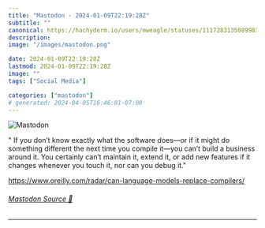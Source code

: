 ```yaml
---
title: "Mastodon - 2024-01-09T22:19:28Z"
subtitle: ""
canonical: https://hachyderm.io/users/mweagle/statuses/111728313508998311
description:
image: "/images/mastodon.png"

date: 2024-01-09T22:19:28Z
lastmod: 2024-01-09T22:19:28Z
image: ""
tags: ["Social Media"]

categories: ["mastodon"]
# generated: 2024-04-05T16:46:01-07:00
---
```

![Mastodon](/images/mastodon.png)

<p>&quot; If you don’t know exactly what the software does—or if it might do something different the next time you compile it—you can’t build a business around it. You certainly can’t maintain it, extend it, or add new features if it changes whenever you touch it, nor can you debug it.&quot;</p><p><a href="https://www.oreilly.com/radar/can-language-models-replace-compilers/" target="_blank" rel="nofollow noopener noreferrer" translate="no"><span class="invisible">https://www.</span><span class="ellipsis">oreilly.com/radar/can-language</span><span class="invisible">-models-replace-compilers/</span></a></p>


###### [Mastodon Source 🐘](https://hachyderm.io/@mweagle/111728313508998311)

___

